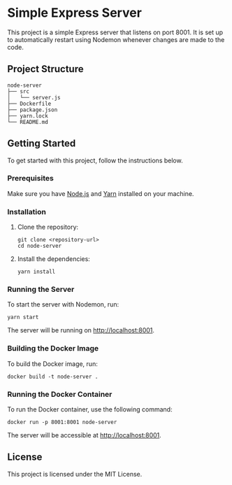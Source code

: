 # Simple Express Server

This project is a simple Express server that listens on port 8001. It is set up to automatically restart using Nodemon whenever changes are made to the code.

## Project Structure

```
node-server
├── src
│   └── server.js
├── Dockerfile
├── package.json
├── yarn.lock
└── README.md
```

## Getting Started

To get started with this project, follow the instructions below.

### Prerequisites

Make sure you have [Node.js](https://nodejs.org/) and [Yarn](https://yarnpkg.com/) installed on your machine.

### Installation

1. Clone the repository:
   ```
   git clone <repository-url>
   cd node-server
   ```

2. Install the dependencies:
   ```
   yarn install
   ```

### Running the Server

To start the server with Nodemon, run:
```
yarn start
```

The server will be running on [http://localhost:8001](http://localhost:8001).

### Building the Docker Image

To build the Docker image, run:
```
docker build -t node-server .
```

### Running the Docker Container

To run the Docker container, use the following command:
```
docker run -p 8001:8001 node-server
```

The server will be accessible at [http://localhost:8001](http://localhost:8001).

## License

This project is licensed under the MIT License.